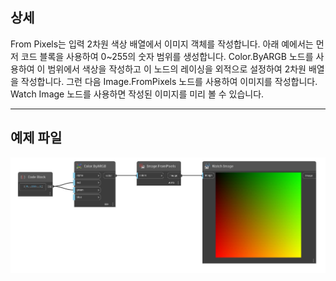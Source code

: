 ## 상세
From Pixels는 입력 2차원 색상 배열에서 이미지 객체를 작성합니다. 아래 예에서는 먼저 코드 블록을 사용하여 0~255의 숫자 범위를 생성합니다. Color.ByARGB 노드를 사용하여 이 범위에서 색상을 작성하고 이 노드의 레이싱을 외적으로 설정하여 2차원 배열을 작성합니다. 그런 다음 Image.FromPixels 노드를 사용하여 이미지를 작성합니다. Watch Image 노드를 사용하면 작성된 이미지를 미리 볼 수 있습니다.
___
## 예제 파일

![FromPixels (colors)](./DSCore.IO.Image.FromPixels(colors)_img.jpg)

